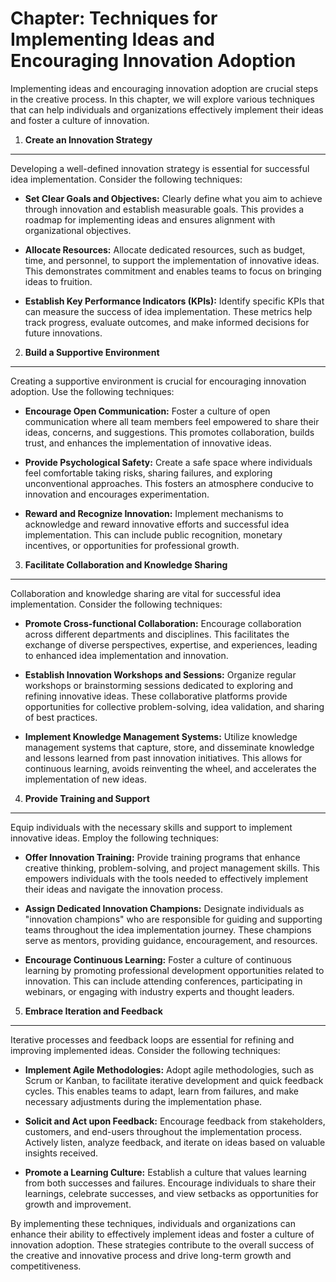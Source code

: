 Chapter: Techniques for Implementing Ideas and Encouraging Innovation Adoption
==============================================================================

Implementing ideas and encouraging innovation adoption are crucial steps in the creative process. In this chapter, we will explore various techniques that can help individuals and organizations effectively implement their ideas and foster a culture of innovation.

1. **Create an Innovation Strategy**
------------------------------------

Developing a well-defined innovation strategy is essential for successful idea implementation. Consider the following techniques:

* **Set Clear Goals and Objectives:** Clearly define what you aim to achieve through innovation and establish measurable goals. This provides a roadmap for implementing ideas and ensures alignment with organizational objectives.

* **Allocate Resources:** Allocate dedicated resources, such as budget, time, and personnel, to support the implementation of innovative ideas. This demonstrates commitment and enables teams to focus on bringing ideas to fruition.

* **Establish Key Performance Indicators (KPIs):** Identify specific KPIs that can measure the success of idea implementation. These metrics help track progress, evaluate outcomes, and make informed decisions for future innovations.

2. **Build a Supportive Environment**
-------------------------------------

Creating a supportive environment is crucial for encouraging innovation adoption. Use the following techniques:

* **Encourage Open Communication:** Foster a culture of open communication where all team members feel empowered to share their ideas, concerns, and suggestions. This promotes collaboration, builds trust, and enhances the implementation of innovative ideas.

* **Provide Psychological Safety:** Create a safe space where individuals feel comfortable taking risks, sharing failures, and exploring unconventional approaches. This fosters an atmosphere conducive to innovation and encourages experimentation.

* **Reward and Recognize Innovation:** Implement mechanisms to acknowledge and reward innovative efforts and successful idea implementation. This can include public recognition, monetary incentives, or opportunities for professional growth.

3. **Facilitate Collaboration and Knowledge Sharing**
-----------------------------------------------------

Collaboration and knowledge sharing are vital for successful idea implementation. Consider the following techniques:

* **Promote Cross-functional Collaboration:** Encourage collaboration across different departments and disciplines. This facilitates the exchange of diverse perspectives, expertise, and experiences, leading to enhanced idea implementation and innovation.

* **Establish Innovation Workshops and Sessions:** Organize regular workshops or brainstorming sessions dedicated to exploring and refining innovative ideas. These collaborative platforms provide opportunities for collective problem-solving, idea validation, and sharing of best practices.

* **Implement Knowledge Management Systems:** Utilize knowledge management systems that capture, store, and disseminate knowledge and lessons learned from past innovation initiatives. This allows for continuous learning, avoids reinventing the wheel, and accelerates the implementation of new ideas.

4. **Provide Training and Support**
-----------------------------------

Equip individuals with the necessary skills and support to implement innovative ideas. Employ the following techniques:

* **Offer Innovation Training:** Provide training programs that enhance creative thinking, problem-solving, and project management skills. This empowers individuals with the tools needed to effectively implement their ideas and navigate the innovation process.

* **Assign Dedicated Innovation Champions:** Designate individuals as "innovation champions" who are responsible for guiding and supporting teams throughout the idea implementation journey. These champions serve as mentors, providing guidance, encouragement, and resources.

* **Encourage Continuous Learning:** Foster a culture of continuous learning by promoting professional development opportunities related to innovation. This can include attending conferences, participating in webinars, or engaging with industry experts and thought leaders.

5. **Embrace Iteration and Feedback**
-------------------------------------

Iterative processes and feedback loops are essential for refining and improving implemented ideas. Consider the following techniques:

* **Implement Agile Methodologies:** Adopt agile methodologies, such as Scrum or Kanban, to facilitate iterative development and quick feedback cycles. This enables teams to adapt, learn from failures, and make necessary adjustments during the implementation phase.

* **Solicit and Act upon Feedback:** Encourage feedback from stakeholders, customers, and end-users throughout the implementation process. Actively listen, analyze feedback, and iterate on ideas based on valuable insights received.

* **Promote a Learning Culture:** Establish a culture that values learning from both successes and failures. Encourage individuals to share their learnings, celebrate successes, and view setbacks as opportunities for growth and improvement.

By implementing these techniques, individuals and organizations can enhance their ability to effectively implement ideas and foster a culture of innovation adoption. These strategies contribute to the overall success of the creative and innovative process and drive long-term growth and competitiveness.
